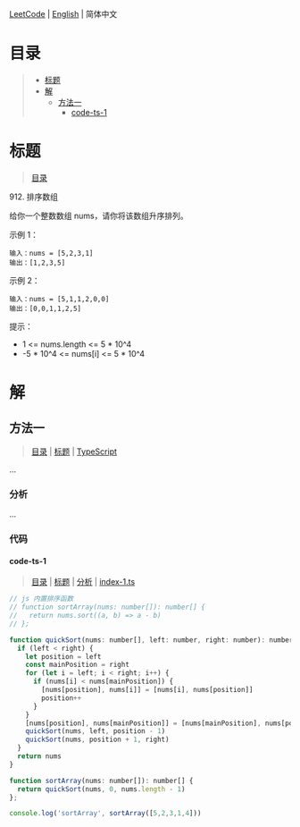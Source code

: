 [LeetCode](../README.CN.md) | [English](./README.md) | 简体中文

# 目录

>- [标题](#标题)
>- [解](#解)
>    - [方法一](#方法一)
>        - [code-ts-1](#code-ts-1)

# 标题

>[目录](#目录)

912.&nbsp;排序数组

给你一个整数数组 nums，请你将该数组升序排列。

示例 1：

```
输入：nums = [5,2,3,1]
输出：[1,2,3,5]
```

示例 2：

```
输入：nums = [5,1,1,2,0,0]
输出：[0,0,1,1,2,5]
```

提示：
- 1 <= nums.length <= 5 * 10^4
- -5 * 10^4 <= nums[i] <= 5 * 10^4

# 解

## 方法一

>[目录](#目录) | [标题](#标题) | [TypeScript](#code-ts-1)

...

### 分析

...

### 代码

#### code-ts-1

>[目录](#目录) | [标题](#标题) | [分析](#方法一) | [index-1.ts](./index-1.ts "index-1.ts")

```js
// js 内置排序函数
// function sortArray(nums: number[]): number[] {
//   return nums.sort((a, b) => a - b)
// };

function quickSort(nums: number[], left: number, right: number): number[] {
  if (left < right) {
    let position = left
    const mainPosition = right
    for (let i = left; i < right; i++) {
      if (nums[i] < nums[mainPosition]) {
        [nums[position], nums[i]] = [nums[i], nums[position]]
        position++
      }
    }
    [nums[position], nums[mainPosition]] = [nums[mainPosition], nums[position]]
    quickSort(nums, left, position - 1)
    quickSort(nums, position + 1, right)
  }
  return nums
}

function sortArray(nums: number[]): number[] {
  return quickSort(nums, 0, nums.length - 1)
};

console.log('sortArray', sortArray([5,2,3,1,4]))
```
